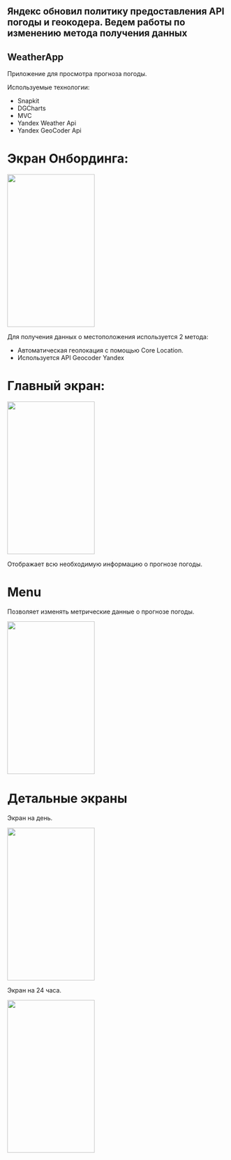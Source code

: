 ## Яндекс обновил политику предоставления API погоды и геокодера. Ведем работы по изменению метода получения данных 
## WeatherApp
 Приложение для просмотра прогноза погоды.
 
Используемые технологии: 
- Snapkit
- DGCharts
- MVC
- Yandex Weather Api
- Yandex GeoCoder Api



# Экран Онбординга: 

<img src="https://github.com/ZhMks/WeatherApp/assets/142295043/a12e5e51-3f0e-4094-ac48-3d80b1edf977)" width="200" height="350"/>

Для получения данных о местоположения используется 2 метода: 
- Автоматическая геолокация с помощью Core Location.
- Используется API Geocoder Yandex

# Главный экран: 

<img src="https://github.com/ZhMks/WeatherApp/assets/142295043/2da8af56-4f5d-40b7-8e25-63aacb7bc4ec)" width="200" height="350"/>

Отображает всю необходимую информацию о прогнозе погоды. 

# Menu
Позволяет изменять метрические данные о прогнозе погоды. 


<img src="https://github.com/ZhMks/WeatherApp/assets/142295043/8721a77f-86d6-4dbf-8bda-1b417850c26f)" width="200" height="350"/>



# Детальные экраны

Экран на день.

<img src="https://github.com/ZhMks/WeatherApp/assets/142295043/76159925-f637-4c1a-a1c9-e47e91dcf13d)" width="200" height="350"/>

Экран на 24 часа. 

<img src="https://github.com/ZhMks/WeatherApp/assets/142295043/b9c7fd71-9d01-4981-8233-f9ceb95ea3fc)" width="200" height="350"/>


